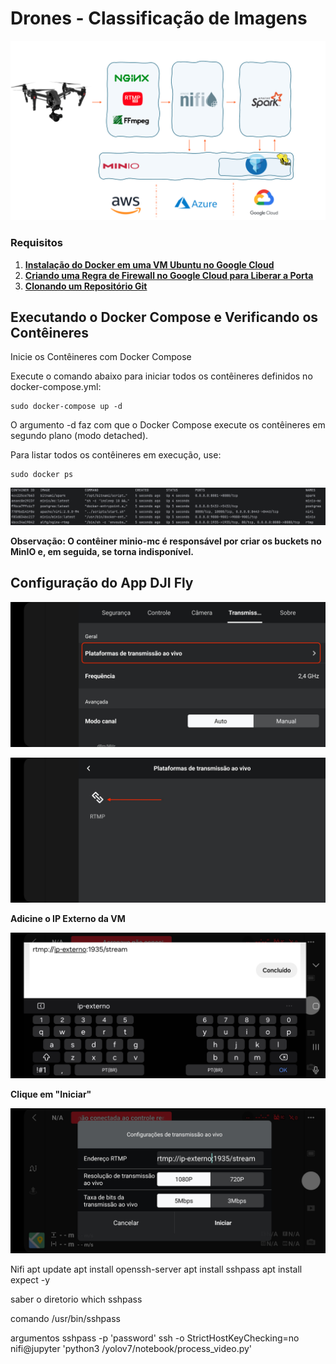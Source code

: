 # Drones - Classificação de Imagens



![/docs/capa.png](docs%2Fcapa.png)

### Requisitos
1. [**Instalação do Docker em uma VM Ubuntu no Google Cloud**](docs/instalando-docker.md)
2. [**Criando uma Regra de Firewall no Google Cloud para Liberar a Porta**](docs/regra-firewall.md)
3. [**Clonando um Repositório Git**](docs/git-clone.md)

## Executando o Docker Compose e Verificando os Contêineres

Inicie os Contêineres com Docker Compose

Execute o comando abaixo para iniciar todos os contêineres definidos no docker-compose.yml:
````
sudo docker-compose up -d
````
O argumento -d faz com que o Docker Compose execute os contêineres em segundo plano (modo detached).

Para listar todos os contêineres em execução, use:
```
sudo docker ps
```
![/docks/Dockerps.png](docs%2FDockerps.png)

**Observação: O contêiner minio-mc é responsável por criar os buckets no MinIO e, em seguida, se torna indisponível.**


## Configuração do App DJI Fly

<p align="left">
  <img src="/docs/Screenshot_20241106_201650.jpg" width="700">
</p>

<p align="left">
  <img src="/docs/Screenshot_20241106_201657.jpg" width="700">
</p>

**Adicine o IP Externo da VM**
<p align="left">
  <img src="/docs/Screenshot_20241106_201621.jpg" width="700">
</p>

**Clique em "Iniciar"**

<p align="left">
  <img src="/docs/Screenshot_20241106_201641.jpg" width="700">
</p>

Nifi
apt update
apt install openssh-server
apt install sshpass
apt install expect -y

saber o diretorio 
which sshpass

comando
/usr/bin/sshpass


argumentos
sshpass -p 'password' ssh -o StrictHostKeyChecking=no nifi@jupyter 'python3 /yolov7/notebook/process_video.py'
